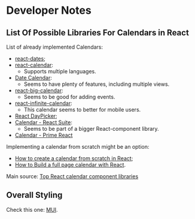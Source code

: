 # Developer Notes

## List Of Possible Libraries For Calendars in React

List of already implemented Calendars:

- [react-dates](https://airbnb.io/projects/react-dates/);
- [react-calendar](https://www.npmjs.com/package/react-calendar):
  - Supports multiple languages.
- [Date Calendar](https://mui.com/x/react-date-pickers/date-calendar/):
  - Seems to have plenty of features, including multiple views.
- [react-big-calendar](https://github.com/jquense/react-big-calendar?ref=retool-blog):
  - Seems to be good for adding events.
- [react-infinite-calendar](https://clauderic.github.io/react-infinite-calendar/?ref=retool-blog#/basic-settings/basic-configuration?_k=apn23a):
  - This calendar seems to better for mobile users.
- [React DayPicker](https://daypicker.dev/?ref=retool-blog);
- [Calendar - React Suite](https://rsuitejs.com/components/calendar/):
  - Seems to be part of a bigger React-component library.
- [Calendar - Prime React](https://primereact.org/calendar/)

Implementing a calendar from scratch might be an option:

- [How to create a calendar from scratch in React](https://derrickotte.medium.com/how-to-create-a-calendar-from-scratch-in-react-1f2db197454d);
- [How to Build a full page calendar with React](https://engineering.deptagency.com/how-to-build-a-full-page-calendar-with-react?ref=retool-blog).

Main source: [Top React calendar component libraries](https://retool.com/blog/best-react-calendar-components)

## Overall Styling

Check this one: [MUI](https://mui.com/).